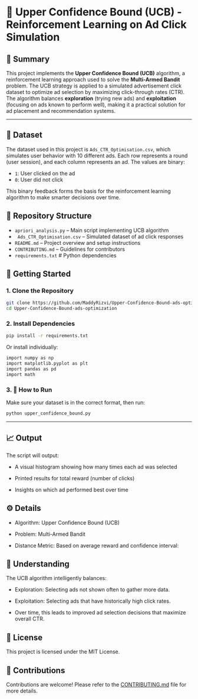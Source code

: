 # 🎯 Upper Confidence Bound (UCB) - Reinforcement Learning on Ad Click Simulation

## 📌 Summary

This project implements the **Upper Confidence Bound (UCB)** algorithm, a reinforcement learning approach used to solve the **Multi-Armed Bandit** problem. The UCB strategy is applied to a simulated advertisement click dataset to optimize ad selection by maximizing click-through rates (CTR). The algorithm balances **exploration** (trying new ads) and **exploitation** (focusing on ads known to perform well), making it a practical solution for ad placement and recommendation systems.

---

## 📂 Dataset

The dataset used in this project is `Ads_CTR_Optimisation.csv`, which simulates user behavior with 10 different ads. Each row represents a round (user session), and each column represents an ad. The values are binary:
- `1`: User clicked on the ad
- `0`: User did not click

This binary feedback forms the basis for the reinforcement learning algorithm to make smarter decisions over time.


## 📁 Repository Structure

- `apriori_analysis.py` – Main script implementing UCB algorithm
- ` Ads_CTR_Optimisation.csv` – Simulated dataset of ad click responses
- `README.md` – Project overview and setup instructions
- `CONTRIBUTING.md` – Guidelines for contributors
- `requirements.txt` # Python dependencies


## 🚀 Getting Started

### 1. Clone the Repository

```bash
git clone https://github.com/MaddyRizvi/Upper-Confidence-Bound-ads-optimization.git
cd Upper-Confidence-Bound-ads-optimization
```

### 2. Install Dependencies

```bash
pip install -r requirements.txt
```

Or install individually:

```bash
import numpy as np 
import matplotlib.pyplot as plt
import pandas as pd
import math
```

### 3. 🚀 How to Run

Make sure your dataset is in the correct format, then run:

```bash
python upper_confidence_bound.py
```

---



## 📈 Output

The script will output:

- A visual histogram showing how many times each ad was selected

- Printed results for total reward (number of clicks)

- Insights on which ad performed best over time


## ⚙️ Details

- Algorithm: Upper Confidence Bound (UCB)

- Problem: Multi-Armed Bandit

- Distance Metric: Based on average reward and confidence interval:

## 🧠 Understanding

The UCB algorithm intelligently balances:

- Exploration: Selecting ads not shown often to gather more data.

- Exploitation: Selecting ads that have historically high click rates.

- Over time, this leads to improved ad selection decisions that maximize overall CTR.


## 📜 License

This project is licensed under the MIT License.


## 🤝 Contributions

Contributions are welcome! Please refer to the [CONTRIBUTING.md](./CONTRIBUTING.md) file for more details.
